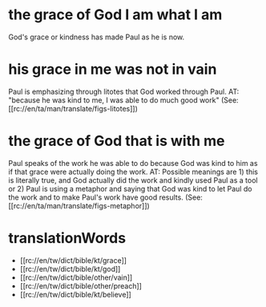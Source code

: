 # the grace of God I am what I am

God's grace or kindness has made Paul as he is now.

# his grace in me was not in vain

Paul is emphasizing through litotes that God worked through Paul. AT: "because he was kind to me, I was able to do much good work" (See: [[rc://en/ta/man/translate/figs-litotes]])

# the grace of God that is with me

Paul speaks of the work he was able to do because God was kind to him as if that grace were actually doing the work. AT: Possible meanings are 1) this is literally true, and God actually did the work and kindly used Paul as a tool or 2) Paul is using a metaphor and saying that God was kind to let Paul do the work and to make Paul's work have good results. (See: [[rc://en/ta/man/translate/figs-metaphor]])

# translationWords

* [[rc://en/tw/dict/bible/kt/grace]]
* [[rc://en/tw/dict/bible/kt/god]]
* [[rc://en/tw/dict/bible/other/vain]]
* [[rc://en/tw/dict/bible/other/preach]]
* [[rc://en/tw/dict/bible/kt/believe]]